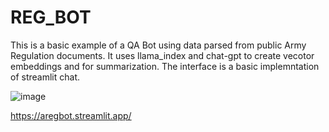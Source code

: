 # REG_BOT

This is a basic example of a QA Bot using data parsed from public Army Regulation documents. It uses llama_index and chat-gpt to create vecotor embeddings and for summarization. The interface is a basic implemntation of streamlit chat.

![image](https://github.com/ethan0807/REG_BOT/assets/43458694/a98ba5a8-b0f7-4417-b734-63c9f649ffe8)

https://aregbot.streamlit.app/
